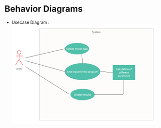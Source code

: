 # Behavior Diagrams

* Usecase Diagram :
![UsecaseDiagram](https://github.com/AquilRodrigues/256881/blob/main/2_Architecture/Behavioural%20diagram.png)
